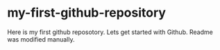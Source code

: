 # my-first-github-repository
Here is my first github reposotory. Lets get started with Github.
Readme was modified manually.

